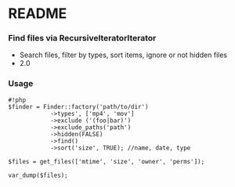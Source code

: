 # README #

### Find files via RecursiveIteratorIterator ###

* Search files, filter by types, sort items, ignore or not hidden files
* 2.0

### Usage ###

```
#!php
$finder = Finder::factory('path/to/dir')
			->types', ['mp4', 'mov']
			->exclude ('(foo|bar)')
			->exclude_paths('path')
			->hidden(FALSE)
			->find()
			->sort('size', TRUE); //name, date, type

$files = get_files(['mtime', 'size', 'owner', 'perms']);			

var_dump($files);
```
